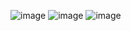 ![image](https://github.com/zakaria0101echifaouy/Problem-Solving-HackerRank/assets/108145379/50367770-7f02-489e-954f-66e9f0e1041d)
![image](https://github.com/zakaria0101echifaouy/Problem-Solving-HackerRank/assets/108145379/b61b7884-2c68-449d-b173-2233daabcd5a)
![image](https://github.com/zakaria0101echifaouy/Problem-Solving-HackerRank/assets/108145379/5f90388a-25b4-4566-9317-cfb2a4d78b4a)

